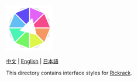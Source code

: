 ![Haworthia the Firework](../../../icons/full/icon_full_128.png)

[中文](https://eigenmiao.com/yanhuo/zh.html) | [English](https://eigenmiao.com/yanhuo/en.html) | [日本語](https://eigenmiao.com/yanhuo/ja.html)

This directory contains interface styles for [Rickrack](https://github.com/eigenmiao/Rickrack).
